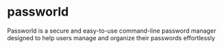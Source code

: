 # passworld
Passworld is a secure and easy-to-use command-line password manager designed to help users manage and organize their passwords effortlessly
